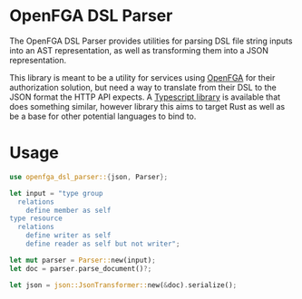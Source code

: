 # OpenFGA DSL Parser

The OpenFGA DSL Parser provides utilities for parsing DSL file string inputs into an AST representation, as well as transforming them into a JSON representation.

This library is meant to be a utility for services using [OpenFGA](https://openfga.dev/) for their authorization solution, but need a way to translate from their DSL to the JSON format the HTTP API expects. A [Typescript library](https://github.com/openfga/syntax-transformer) is available that does something similar, however library this aims to target Rust as well as be a base for other potential languages to bind to.

# Usage

```rust
use openfga_dsl_parser::{json, Parser};

let input = "type group
  relations
    define member as self
type resource
  relations
    define writer as self
    define reader as self but not writer";

let mut parser = Parser::new(input);
let doc = parser.parse_document()?;

let json = json::JsonTransformer::new(&doc).serialize();
```
